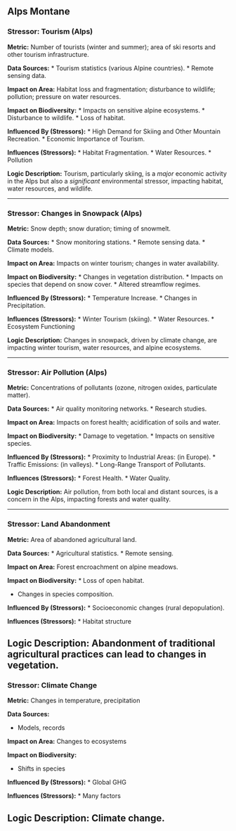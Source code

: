 ## Alps Montane

### Stressor: Tourism (Alps)

**Metric:** Number of tourists (winter and summer); area of ski resorts and other tourism infrastructure.

**Data Sources:**
    *   Tourism statistics (various Alpine countries).
    *   Remote sensing data.

**Impact on Area:** Habitat loss and fragmentation; disturbance to wildlife; pollution; pressure on water resources.

**Impact on Biodiversity:**
    *   Impacts on sensitive alpine ecosystems.
    *   Disturbance to wildlife.
    *   Loss of habitat.

**Influenced By (Stressors):**
    *   High Demand for Skiing and Other Mountain Recreation.
    *   Economic Importance of Tourism.

**Influences (Stressors):**
    *   Habitat Fragmentation.
    *   Water Resources.
    * Pollution

**Logic Description:** Tourism, particularly skiing, is a *major* economic activity in the Alps but also a *significant* environmental stressor, impacting habitat, water resources, and wildlife.

---

### Stressor: Changes in Snowpack (Alps)

**Metric:** Snow depth; snow duration; timing of snowmelt.

**Data Sources:**
    *   Snow monitoring stations.
    *   Remote sensing data.
    *   Climate models.

**Impact on Area:** Impacts on winter tourism; changes in water availability.

**Impact on Biodiversity:**
    *   Changes in vegetation distribution.
    *   Impacts on species that depend on snow cover.
    *   Altered streamflow regimes.

**Influenced By (Stressors):**
    *   Temperature Increase.
    *   Changes in Precipitation.

**Influences (Stressors):**
    *   Winter Tourism (skiing).
    *   Water Resources.
    *   Ecosystem Functioning

**Logic Description:** Changes in snowpack, driven by climate change, are impacting winter tourism, water resources, and alpine ecosystems.

---

### Stressor: Air Pollution (Alps)

**Metric:** Concentrations of pollutants (ozone, nitrogen oxides, particulate matter).

**Data Sources:**
    *   Air quality monitoring networks.
    *   Research studies.

**Impact on Area:** Impacts on forest health; acidification of soils and water.

**Impact on Biodiversity:**
    *   Damage to vegetation.
    *   Impacts on sensitive species.

**Influenced By (Stressors):**
    *   Proximity to Industrial Areas: (in Europe).
    *   Traffic Emissions: (in valleys).
    *   Long-Range Transport of Pollutants.

**Influences (Stressors):**
    *   Forest Health.
    *   Water Quality.

**Logic Description:** Air pollution, from both local and distant sources, is a concern in the Alps, impacting forests and water quality.

---
### Stressor: Land Abandonment

**Metric:** Area of abandoned agricultural land.

**Data Sources:**
        * Agricultural statistics.
        * Remote sensing.

**Impact on Area:** Forest encroachment on alpine meadows.

**Impact on Biodiversity:**
    *   Loss of open habitat.
   * Changes in species composition.

**Influenced By (Stressors):**
         * Socioeconomic changes (rural depopulation).

**Influences (Stressors):**
     * Habitat structure

**Logic Description:** Abandonment of traditional agricultural practices can lead to changes in vegetation.
---
### Stressor: Climate Change
**Metric:** Changes in temperature, precipitation

**Data Sources:**
   * Models, records

**Impact on Area:** Changes to ecosystems

**Impact on Biodiversity:**
 * Shifts in species

**Influenced By (Stressors):**
        * Global GHG

**Influences (Stressors):**
         * Many factors

**Logic Description:** Climate change.
---